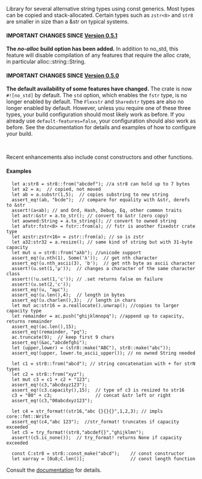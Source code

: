Library for several alternative string types using const generics.
Most types can be copied and stack-allocated.  Certain types such as
`zstr<8>` and `str8` are smaller in size than a &str on typical
systems.

#### IMPORTANT CHANGES SINCE [Version 0.5.1](https://docs.rs/fixedstr/0.5.1/fixedstr/)

**The *no-alloc* build option has been added.**  In addition to no_std, this feature
will disable compilation of any features that require the alloc crate, in particular
alloc::string::String.

#### IMPORTANT CHANGES SINCE [Version 0.5.0](https://docs.rs/fixedstr/0.5.0/fixedstr/)

**The default availability of some features have changed.** The crate
is now `#![no_std]` by default.  The `std` option, which enables the
`fstr` type, is no longer enabled by default.  The `Flexstr` and
`Sharedstr` types are also no longer enabled by default.  However,
unless you require one of these three types, your build configuration
should most likely work as before.  If you already use
`default-features=false`, your configuration should also work as
before.  See the documentation for details and examples of how to
configure your build.

<br>

Recent enhancements also include const constructors and other functions.

#### Examples
```
  let a:str8 = str8::from("abcdef"); //a str8 can hold up to 7 bytes
  let a2 = a;  // copied, not moved
  let ab = a.substr(1,5);  // copies substring to new string
  assert_eq!(ab, "bcde");  // compare for equality with &str, derefs to &str
  assert!(a<ab); // and Ord, Hash, Debug, Eq, other common traits
  let astr:&str = a.to_str(); // convert to &str (zero copy)
  let aowned:String = a.to_string(); // convert to owned string
  let afstr:fstr<8> = fstr::from(a); // fstr is another fixedstr crate type
  let azstr:zstr<16> = zstr::from(a); // so is zstr
  let a32:str32 = a.resize(); // same kind of string but with 31-byte capacity  
  let mut u = str8::from("aλb"); //unicode support
  assert_eq!(u.nth(1), Some('λ'));  // get nth character
  assert_eq!(u.nth_ascii(3), 'b');  // get nth byte as ascii character
  assert!(u.set(1,'μ'));  // changes a character of the same character class
  assert!(!u.set(1,'c')); // .set returns false on failure
  assert!(u.set(2,'c'));
  assert_eq!(u, "aμc");
  assert_eq!(u.len(),4);  // length in bytes
  assert_eq!(u.charlen(),3);  // length in chars
  let mut ac:str16 = a.reallocate().unwrap(); //copies to larger capacity type
  let remainder = ac.push("ghijklmnopq"); //append up to capacity, returns remainder
  assert_eq!(ac.len(),15);
  assert_eq!(remainder, "pq");
  ac.truncate(9);  // keep first 9 chars
  assert_eq!(&ac,"abcdefghi");
  let (upper,lower) = (str8::make("ABC"), str8::make("abc"));
  assert_eq!(upper, lower.to_ascii_upper()); // no owned String needed

  let c1 = str8::from("abcd"); // string concatenation with + for strN types  
  let c2 = str8::from("xyz");
  let mut c3 = c1 + c2 + "123";           
  assert_eq!(c3,"abcdxyz123");
  assert_eq!(c3.capacity(),15);  // type of c3 is resized to str16
  c3 = "00" + c3;                // concat &str left or right
  assert_eq!(c3,"00abcdxyz123");

  let c4 = str_format!(str16,"abc {}{}{}",1,2,3); // impls core::fmt::Write
  assert_eq!(c4,"abc 123");  //str_format! truncates if capacity exceeded
  let c5 = try_format!(str8,"abcdef{}","ghijklmn");
  assert!(c5.is_none());  // try_format! returns None if capacity exceeded

  const C:str8 = str8::const_make("abcd");    // const constructor
  let xarray = [0u8;C.len()];                 // const length function
```

Consult the [documentation](https://docs.rs/fixedstr/latest/fixedstr/) for details.
